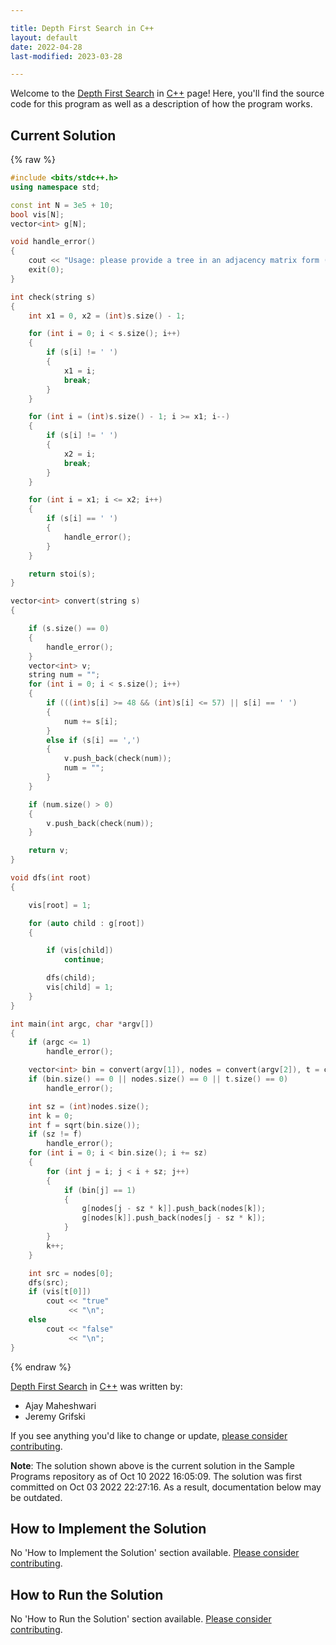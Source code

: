 ```yaml
---

title: Depth First Search in C++
layout: default
date: 2022-04-28
last-modified: 2023-03-28

---
```


Welcome to the [Depth First Search](https://sampleprograms.io/projects/depth-first-search) in [C++](https://sampleprograms.io/languages/c-plus-plus) page! Here, you'll find the source code for this program as well as a description of how the program works.

## Current Solution

{% raw %}

```c++
#include <bits/stdc++.h>
using namespace std;

const int N = 3e5 + 10;
bool vis[N];
vector<int> g[N];

void handle_error()
{
    cout << "Usage: please provide a tree in an adjacency matrix form (\"0, 1, 1, 0, 0, 1, 0, 0, 0, 0, 1, 0, 0, 1, 1, 0, 0, 1, 0, 0, 0, 0, 1, 0, 0\") together with a list of vertex values (\"1, 3, 5, 2, 4\") and the integer to find (\"4\")\n";
    exit(0);
}

int check(string s)
{
    int x1 = 0, x2 = (int)s.size() - 1;

    for (int i = 0; i < s.size(); i++)
    {
        if (s[i] != ' ')
        {
            x1 = i;
            break;
        }
    }

    for (int i = (int)s.size() - 1; i >= x1; i--)
    {
        if (s[i] != ' ')
        {
            x2 = i;
            break;
        }
    }

    for (int i = x1; i <= x2; i++)
    {
        if (s[i] == ' ')
        {
            handle_error();
        }
    }

    return stoi(s);
}

vector<int> convert(string s)
{

    if (s.size() == 0)
    {
        handle_error();
    }
    vector<int> v;
    string num = "";
    for (int i = 0; i < s.size(); i++)
    {
        if (((int)s[i] >= 48 && (int)s[i] <= 57) || s[i] == ' ')
        {
            num += s[i];
        }
        else if (s[i] == ',')
        {
            v.push_back(check(num));
            num = "";
        }
    }

    if (num.size() > 0)
    {
        v.push_back(check(num));
    }

    return v;
}

void dfs(int root)
{

    vis[root] = 1;

    for (auto child : g[root])
    {

        if (vis[child])
            continue;

        dfs(child);
        vis[child] = 1;
    }
}

int main(int argc, char *argv[])
{
    if (argc <= 1)
        handle_error();

    vector<int> bin = convert(argv[1]), nodes = convert(argv[2]), t = convert(argv[3]);
    if (bin.size() == 0 || nodes.size() == 0 || t.size() == 0)
        handle_error();

    int sz = (int)nodes.size();
    int k = 0;
    int f = sqrt(bin.size());
    if (sz != f)
        handle_error();
    for (int i = 0; i < bin.size(); i += sz)
    {
        for (int j = i; j < i + sz; j++)
        {
            if (bin[j] == 1)
            {
                g[nodes[j - sz * k]].push_back(nodes[k]);
                g[nodes[k]].push_back(nodes[j - sz * k]);
            }
        }
        k++;
    }

    int src = nodes[0];
    dfs(src);
    if (vis[t[0]])
        cout << "true"
             << "\n";
    else
        cout << "false"
             << "\n";
}
```

{% endraw %}

[Depth First Search](https://sampleprograms.io/projects/depth-first-search) in [C++](https://sampleprograms.io/languages/c-plus-plus) was written by:

- Ajay Maheshwari
- Jeremy Grifski

If you see anything you'd like to change or update, [please consider contributing](https://github.com/TheRenegadeCoder/sample-programs).

**Note**: The solution shown above is the current solution in the Sample Programs repository as of Oct 10 2022 16:05:09. The solution was first committed on Oct 03 2022 22:27:16. As a result, documentation below may be outdated.

## How to Implement the Solution

No 'How to Implement the Solution' section available. [Please consider contributing](https://github.com/TheRenegadeCoder/sample-programs-website).

## How to Run the Solution

No 'How to Run the Solution' section available. [Please consider contributing](https://github.com/TheRenegadeCoder/sample-programs-website).